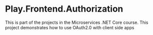 # Play.Frontend.Authorization

This is part of the projects in the Microservices .NET Core course. This project demonstrates how to use OAuth2.0 with client side apps
